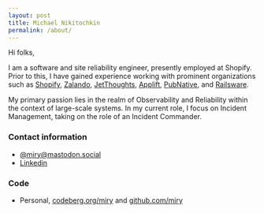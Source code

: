 ```yaml
---
layout: post
title: Michael Nikitochkin
permalink: /about/
---
```


Hi folks,

I am a software and site reliability engineer, presently employed at Shopify. 
Prior to this, I have gained experience working with prominent organizations such as
[Shopify](https://www.shopify.com), [Zalando](https://zalando.de/), [JetThoughts](https://www.jetthoughts.com/), 
[Applift](https://applift.com/), [PubNative](https://pubnative.net), and [Railsware](https://railsware.com/).

My primary passion lies in the realm of Observability and Reliability within the context of large-scale systems.
In my current role, I focus on Incident Management, taking on the role of an Incident Commander.

### Contact information

* [@miry@mastodon.social](https://mastodon.social/@miry)
* [Linkedin](https://www.linkedin.com/in/michaelnikitochkin/)

### Code

* Personal, [codeberg.org/miry](https://codeberg.org/miry) and [github.com/miry](https://github.com/miry)
